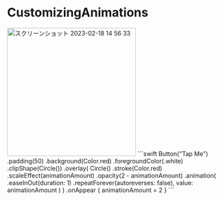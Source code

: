 # CustomizingAnimations

<img width="300" alt="スクリーンショット 2023-02-18 14 56 33" src="https://user-images.githubusercontent.com/47273077/219843916-3bf0e476-4470-40a9-8a59-249cb6ddd8a5.gif">
```swift
        Button("Tap Me")
        .padding(50)
        .background(Color.red)
        .foregroundColor(.white)
        .clipShape(Circle())
        .overlay(
            Circle()
                .stroke(Color.red)
                .scaleEffect(animationAmount)
                .opacity(2 - animationAmount)
                .animation(
                    .easeInOut(duration: 1)
                    .repeatForever(autoreverses: false),
                    value: animationAmount
                )
        )
        .onAppear {
            animationAmount = 2
        }
```


